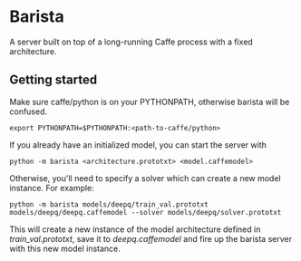 # Barista
A server built on top of a long-running Caffe process with a fixed architecture.

## Getting started
Make sure caffe/python is on your PYTHONPATH, otherwise barista will be confused. 
    
    export PYTHONPATH=$PYTHONPATH:<path-to-caffe/python>

If you already have an initialized model, you can start the server with

    python -m barista <architecture.prototxt> <model.caffemodel>

Otherwise, you'll need to specify a solver which can create a new model instance. For example:

    python -m barista models/deepq/train_val.prototxt models/deepq/deepq.caffemodel --solver models/deepq/solver.prototxt

This will create a new instance of the model architecture defined in *train_val.prototxt*, save it to *deepq.caffemodel* and fire up the barista server with this new model instance.
